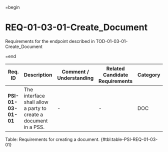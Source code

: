 =begin

# REQ-01-03-01-Create_Document

Requirements for the endpoint described in TOD-01-03-01-Create_Document

=end

| Req. ID                        | Description                         | Comment / Understanding                  | Related Candidate Requirements | Category                       |
| ------------------------------ | ----------------------------------- | ---------------------------------------- | ------------------------------ | ------------------------------ |
| __PSI-01-03-01-01__ | The interface shall allow a party to create a document in a PSS. | -                       | -                              | DOC      |

Table: Requirements for creating a document. {#tbl:table-PSI-REQ-01-03-01}
